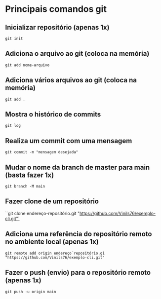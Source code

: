 # Principais comandos git

## Inicializar repositório (apenas 1x)
`git init`

## Adiciona o arquivo ao git (coloca na memória)
`git add nome-arquivo`

## Adiciona vários arquivos ao git (coloca na memória)
`git add .`

## Mostra o histórico de commits
`git log`

## Realiza um commit com uma mensagem
`git commit -m "mensagem desejada"`

## Mudar o nome da branch de master para main (basta fazer 1x)
`git branch -M main`

## Fazer clone de um repositório
``git clone endereço-repositório.git "https://github.com/Vinils76/exemplo-cli.git"`

## Adiciona uma referência do repositório remoto no ambiente local (apenas 1x)
`git remote add origin endereço´repositório.gi "https://github.com/Vinils76/exemplo-cli.git"`

## Fazer o push (envio) para o repositório remoto (apenas 1x)
`git push -u origin main`

